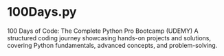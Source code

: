 # 100Days.py
100 Days of Code: The Complete Python Pro Bootcamp (UDEMY) 
A structured coding journey showcasing hands-on projects and solutions, covering Python fundamentals, advanced concepts, and problem-solving.
